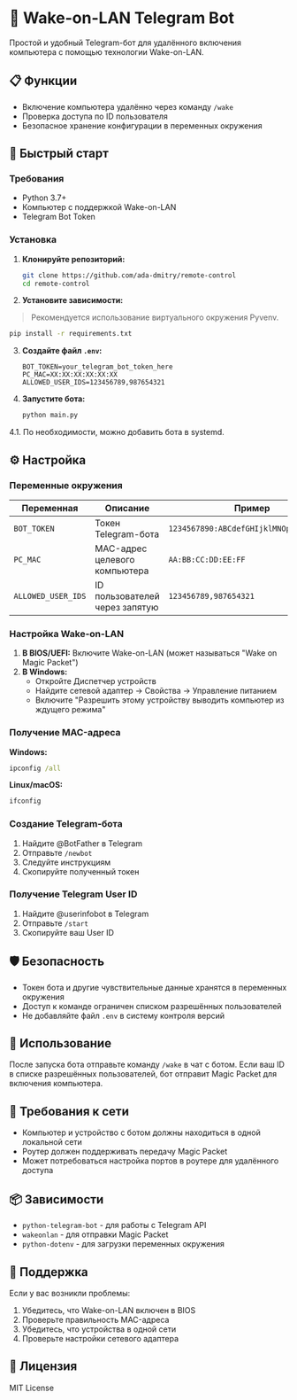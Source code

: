 # 🔌 Wake-on-LAN Telegram Bot

Простой и удобный Telegram-бот для удалённого включения компьютера с помощью технологии Wake-on-LAN.

## 📋 Функции

- Включение компьютера удалённо через команду `/wake`
- Проверка доступа по ID пользователя
- Безопасное хранение конфигурации в переменных окружения

## 🚀 Быстрый старт

### Требования

- Python 3.7+
- Компьютер с поддержкой Wake-on-LAN
- Telegram Bot Token

### Установка

1. **Клонируйте репозиторий:**
   ```bash
   git clone https://github.com/ada-dmitry/remote-control
   cd remote-control
   ```

2. **Установите зависимости:**
> Рекомендуется использование виртуального окружения Pyvenv.
   ```bash
   pip install -r requirements.txt
   ```

3. **Создайте файл `.env`:**
   ```env
   BOT_TOKEN=your_telegram_bot_token_here
   PC_MAC=XX:XX:XX:XX:XX:XX
   ALLOWED_USER_IDS=123456789,987654321
   ```

4. **Запустите бота:**
   ```bash
   python main.py
   ```

4.1. По необходимости, можно добавить бота в systemd.

## ⚙️ Настройка

### Переменные окружения

| Переменная | Описание | Пример |
|------------|----------|--------|
| `BOT_TOKEN` | Токен Telegram-бота | `1234567890:ABCdefGHIjklMNOpqrsTUVwxyz` |
| `PC_MAC` | MAC-адрес целевого компьютера | `AA:BB:CC:DD:EE:FF` |
| `ALLOWED_USER_IDS` | ID пользователей через запятую | `123456789,987654321` |

### Настройка Wake-on-LAN

1. **В BIOS/UEFI:** Включите Wake-on-LAN (может называться "Wake on Magic Packet")
2. **В Windows:**
   - Откройте Диспетчер устройств
   - Найдите сетевой адаптер → Свойства → Управление питанием
   - Включите "Разрешить этому устройству выводить компьютер из ждущего режима"

### Получение MAC-адреса

**Windows:**
```cmd
ipconfig /all
```

**Linux/macOS:**
```bash
ifconfig
```

### Создание Telegram-бота

1. Найдите @BotFather в Telegram
2. Отправьте `/newbot`
3. Следуйте инструкциям
4. Скопируйте полученный токен

### Получение Telegram User ID

1. Найдите @userinfobot в Telegram
2. Отправьте `/start`
3. Скопируйте ваш User ID

## 🛡️ Безопасность

- Токен бота и другие чувствительные данные хранятся в переменных окружения
- Доступ к команде ограничен списком разрешённых пользователей
- Не добавляйте файл `.env` в систему контроля версий

## 📝 Использование

После запуска бота отправьте команду `/wake` в чат с ботом. Если ваш ID в списке разрешённых пользователей, бот отправит Magic Packet для включения компьютера.

## 🔧 Требования к сети

- Компьютер и устройство с ботом должны находиться в одной локальной сети
- Роутер должен поддерживать передачу Magic Packet
- Может потребоваться настройка портов в роутере для удалённого доступа

## 📦 Зависимости

- `python-telegram-bot` - для работы с Telegram API
- `wakeonlan` - для отправки Magic Packet
- `python-dotenv` - для загрузки переменных окружения

## 🤝 Поддержка

Если у вас возникли проблемы:
1. Убедитесь, что Wake-on-LAN включен в BIOS
2. Проверьте правильность MAC-адреса
3. Убедитесь, что устройства в одной сети
4. Проверьте настройки сетевого адаптера

## 📄 Лицензия

MIT License
